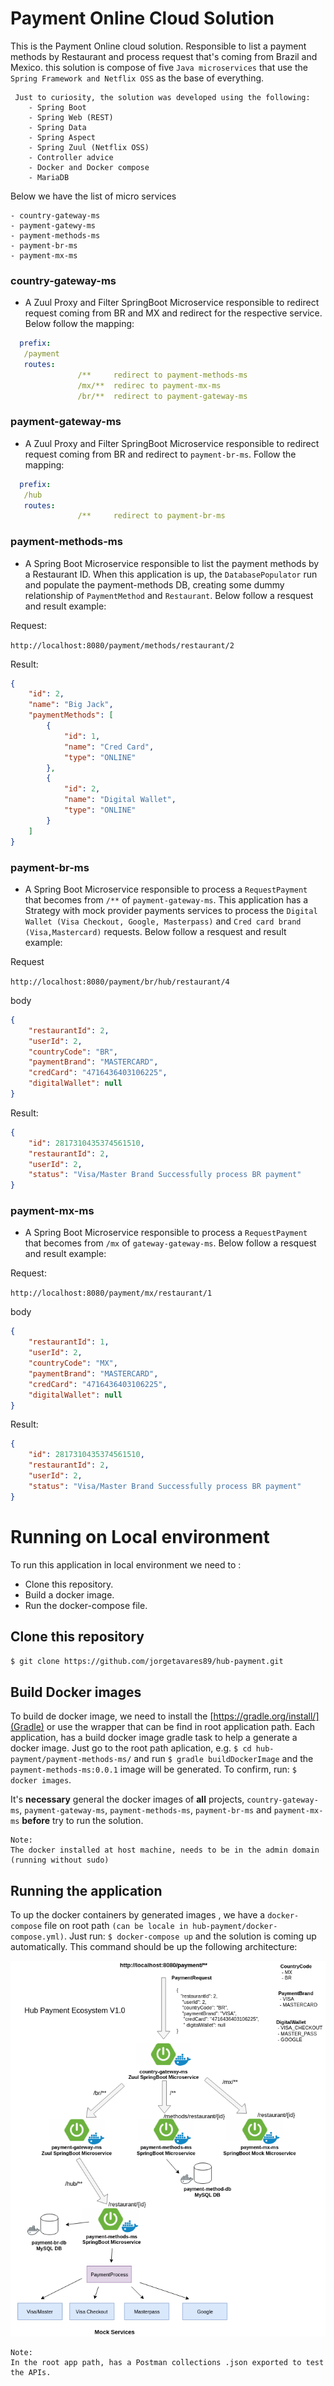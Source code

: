 # Payment Online Cloud Solution

This is the Payment Online cloud solution. Responsible to list a payment methods by Restaurant and process request that's coming from Brazil and Mexico. this solution is compose of five `Java microservices` that use the `Spring Framework and Netflix OSS` as the base of everything.

 ```
  Just to curiosity, the solution was developed using the following:
	 - Spring Boot
	 - Spring Web (REST)
	 - Spring Data
	 - Spring Aspect
	 - Spring Zuul (Netflix OSS)
	 - Controller advice
	 - Docker and Docker compose
	 - MariaDB
 ```

Below we have the list of micro services

 ``` 
 - country-gateway-ms
 - payment-gatewy-ms
 - payment-methods-ms
 - payment-br-ms
 - payment-mx-ms
 ```

### country-gateway-ms
* A Zuul Proxy and Filter SpringBoot Microservice responsible to redirect request coming from BR and MX and redirect for the respective service. Below follow the mapping:
 ```yaml
   prefix: 
   	/payment
   	routes:
	            /**     redirect to payment-methods-ms
	            /mx/**  redirec to payment-mx-ms
	            /br/**  redirect to payment-gateway-ms 
```

### payment-gateway-ms
* A Zuul Proxy and Filter SpringBoot Microservice responsible to redirect request coming from BR and redirect to `payment-br-ms`. Follow the mapping:

 ```yaml
   prefix: 
   	/hub
   	routes:
	            /**     redirect to payment-br-ms
```

### payment-methods-ms
* A Spring Boot Microservice responsible to list the payment methods by a Restaurant ID. When this application is up, the `DatabasePopulator` run and populate the payment-methods DB, creating some dummy relationship of `PaymentMethod` and `Restaurant`. Below follow a resquest and result example:

Request:

`http://localhost:8080/payment/methods/restaurant/2`

Result:
```json
{
    "id": 2,
    "name": "Big Jack",
    "paymentMethods": [
        {
            "id": 1,
            "name": "Cred Card",
            "type": "ONLINE"
        },
        {
            "id": 2,
            "name": "Digital Wallet",
            "type": "ONLINE"
        }
    ]
}
```

### payment-br-ms
* A Spring Boot Microservice responsible to process a `RequestPayment` that becomes from `/**` of `payment-gateway-ms`. This application has a Strategy with mock provider payments services to process the `Digital Wallet (Visa Checkout, Google, Masterpass)` and `Cred card brand (Visa,Mastercard)` requests. Below follow a resquest and result example:

Request

```http://localhost:8080/payment/br/hub/restaurant/4```

body
```json
{
	"restaurantId": 2,
	"userId": 2,
	"countryCode": "BR",
	"paymentBrand": "MASTERCARD",
	"credCard": "4716436403106225",
	"digitalWallet": null
}
```

Result:
```json
{
    "id": 2817310435374561510,
    "restaurantId": 2,
    "userId": 2,
    "status": "Visa/Master Brand Successfully process BR payment"
}
```

### payment-mx-ms
* A Spring Boot Microservice responsible to process a `RequestPayment` that becomes from `/mx` of `gateway-gateway-ms`. Below follow a resquest and result example:

Request:

```http://localhost:8080/payment/mx/restaurant/1```

body
```json
{
	"restaurantId": 1,
	"userId": 2,
	"countryCode": "MX",
	"paymentBrand": "MASTERCARD",
	"credCard": "4716436403106225",
	"digitalWallet": null
}
```

Result:
```json
{
    "id": 2817310435374561510,
    "restaurantId": 2,
    "userId": 2,
    "status": "Visa/Master Brand Successfully process BR payment"
}
```

# Running on Local environment

To run this application in local environment we need to :

 * Clone this repository.
 * Build a docker image. 
 * Run the docker-compose file.
 

## Clone this repository

`$ git clone https://github.com/jorgetavares89/hub-payment.git`

## Build Docker images

To build de docker image, we need to install the [https://gradle.org/install/](Gradle) or use the wrapper that can be find in root application path. Each application, has a build docker image gradle task to help a generate a docker image. Just go to the root path aplication, e.g. `$ cd hub-payment/payment-methods-ms/` and run `$ gradle buildDockerImage` and the `payment-methods-ms:0.0.1` image will be generated. To confirm, run: `$ docker images`.

It's **necessary** general the docker images of **all** projects, `country-gateway-ms`, `payment-gateway-ms`, `payment-methods-ms`, `payment-br-ms` and `payment-mx-ms` **before** try to run the solution.

	Note: 
	The docker installed at host machine, needs to be in the admin domain (running without sudo)
	
## Running the application

To up the docker containers by generated images , we have a `docker-compose` file on root path `(can be locale in hub-payment/docker-compose.yml)`.  Just run:  `$ docker-compose up` and the solution is coming up automatically. This command should be up the following architecture:

<p align="center"><img src="https://github.com/jorgetavares89/hub-payment/blob/master/HubPPayment.png"/></p>

	Note:
	In the root app path, has a Postman collections .json exported to test the APIs.

